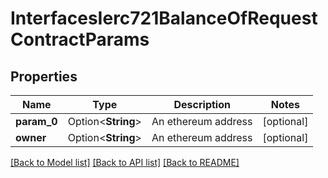# InterfacesIerc721BalanceOfRequestContractParams

## Properties

Name | Type | Description | Notes
------------ | ------------- | ------------- | -------------
**param_0** | Option<**String**> | An ethereum address | [optional]
**owner** | Option<**String**> | An ethereum address | [optional]

[[Back to Model list]](../README.md#documentation-for-models) [[Back to API list]](../README.md#documentation-for-api-endpoints) [[Back to README]](../README.md)



